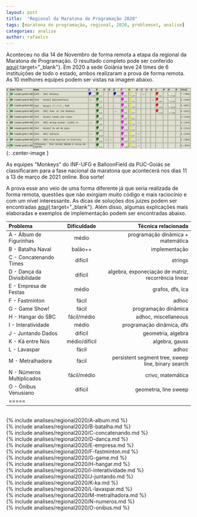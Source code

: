 ```yaml
---
layout: post
title:  "Regional da Maratona de Programação 2020"
tags: [maratona de programação, regional, 2020, problemset, analise]
categories: analise
author: rafaelcs
---
```


Aconteceu no dia 14 de Novembro de forma remota a etapa da regional da Maratona de Programação. O resultado completo pode ser conferido
[aqui][resultados-regional-2020]{:target="_blank"}. Em 2020 a sede Goiânia
teve 24 times de 6 instituições de todo o estado, ambos realizaram a prova de forma remota. As 10 melhores equipes
podem ser vistas na imagem abaixo.

![Top 10 - Regional Maratona de Programação 2020 - Sede Goiânia](/_assets/images/gogo-results-2020.png){: .center-image }

As equipes "Monkeys" do INF-UFG e BalloonField da PUC-Goiás se
classificaram para a fase nacional da maratona que acontecerá nos dias
11 a 13 de março de 2021 online. Boa sorte!

A prova esse ano veio de uma forma diferente já que seria realizada de forma remota, questões que não exirgiam muito código e mais raciocínio e com um nível interessante.
As dicas de soluções dos juizes podem ser encontradas [aqui][solucoes-juizes-2020]{:target="_blank"}. Além disso, algumas explicações mais elaboradas e exemplos de implementação podem ser encontradas abaixo.

| Problema                              | Dificuldade   | Técnica relacionada                                   |
|:--------------------------------------|:-------------:|------------------------------------------------------:|
|A - Álbum de Figurinhas                | médio         | programação dinâmica + matemática                     |
|B - Batalha Naval                      | balão++       | implementação                                         |
|C - Concatenando Times                 | difícil       | strings                                               |
|D - Dança da Divisibilidade            | difícil       | algebra, exponeciação de matriz, recorrência linear   |
|E - Empresa de Festas                  | médio         | grafos, dfs, lca                                      |
|F - Fastminton                         | fácil         | adhoc                                                 |
|G - Game Show!                         | fácil         | programação dinâmica                                  |
|H - Hangar do SBC                      | fácil/médio   | adhoc, miscellaneous                                  |
|I - Interatividade                     | médio         | programação dinâmica, dfs                             |
|J - Juntando Dados                     | difícil       | geometria, algebra                                    |
|K - Ká entre Nós                       | médio/difícil | algebra, gauss                                        |
|L - Lavaspar                           | fácil         | adhoc                                                 |
|M - Metralhadora                       | fácil         | persistent segment tree, sweep line, binary search    |
|N - Números Multiplicados              | fácil/médio   | crivo, matemática                                     |
|O - Ônibus Venusiano                   | difícil       | geometria, line sweep                                 |
|=====

<!-- nao consegui achar um local para poder submeter as soluções, por enquanto deixarei comentado -->
<br>
{% include analises/regional2020/A-album.md %} <br>
{% include analises/regional2020/B-batalha.md %} <br>
{% include analises/regional2020/C-concatenando.md %} <br>
{% include analises/regional2020/D-danca.md %} <br>
{% include analises/regional2020/E-empresa.md %} <br>
{% include analises/regional2020/F-fastminton.md %} <br>
{% include analises/regional2020/G-game.md %} <br>
{% include analises/regional2020/H-hangar.md %} <br>
{% include analises/regional2020/I-interatividade.md %} <br>
{% include analises/regional2020/J-juntando.md %} <br>
{% include analises/regional2020/K-ka.md %} <br>
{% include analises/regional2020/L-lavaspar.md %}<br>
{% include analises/regional2020/M-metralhadora.md %} <br>
{% include analises/regional2020/N-numeros.md %}<br>
{% include analises/regional2020/O-onibus.md %}

[resultados-regional-2020]: http://maratona.sbc.org.br/primfase20.html
[solucoes-juizes-2020]: http://maratona.sbc.org.br/primfase20/editorial_en20.pdf
